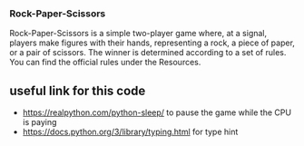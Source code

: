 ### Rock-Paper-Scissors
 
Rock-Paper-Scissors is a simple two-player game where, at a signal, players make figures with their hands, representing a rock, a piece of paper, or a pair of scissors. The winner is determined according to a set of rules. You can find the official rules under the Resources.

## useful link for this code
- https://realpython.com/python-sleep/ to pause the game while the CPU is paying 
- https://docs.python.org/3/library/typing.html for type hint